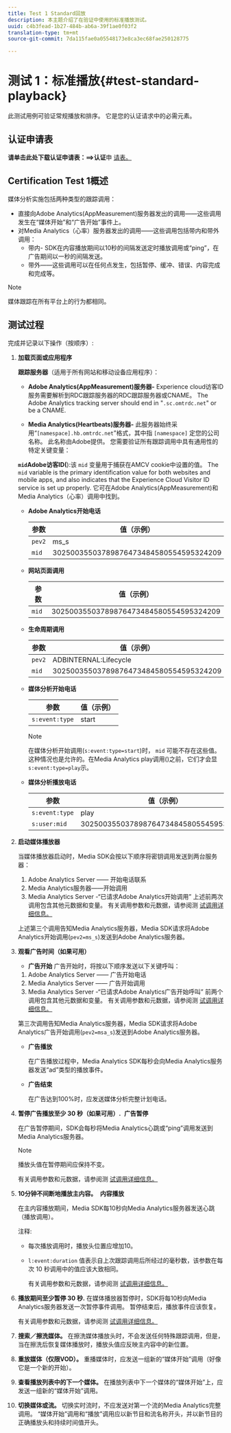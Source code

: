 ```yaml
---
title: Test 1 Standard回放
description: 本主题介绍了在验证中使用的标准播放测试。
uuid: c4b3fead-1b27-484b-ab6a-39f1ae0f03f2
translation-type: tm+mt
source-git-commit: 7da115fae0a05548173e8ca3ec68fae250128775

---
```



# 测试 1：标准播放{#test-standard-playback}

此测试用例可验证常规播放和排序。 它是您的认证请求中的必需元素。

## 认证申请表

**请单击此处下载认证申请表：==&gt;认证**&#x200B;申 [请表。](cert_req_form.docx)

## Certification Test 1概述

媒体分析实施包括两种类型的跟踪调用：
* 直接向Adobe Analytics(AppMeasurement)服务器发出的调用——这些调用发生在“媒体开始”和“广告开始”事件上。
* 对Media Analytics（心率）服务器发出的调用——这些调用包括带内和带外调用：
   * 带内- SDK在内容播放期间以10秒的间隔发送定时播放调用或“ping”，在广告期间以一秒的间隔发送。
   * 带外——这些调用可以在任何点发生，包括暂停、缓冲、错误、内容完成和完成等。

>[!NOTE]
>媒体跟踪在所有平台上的行为都相同。

## 测试过程

完成并记录以下操作（按顺序）:

1. **加载页面或应用程序**

   **跟踪服务器**（适用于所有网站和移动设备应用程序）：

   * **Adobe Analytics(AppMeasurement)服务器-** Experience cloud访客ID服务需要解析到RDC跟踪服务器的RDC跟踪服务器或CNAME。 The Adobe Analytics tracking server should end in "`.sc.omtrdc.net`" or be a CNAME.

   * **Media Analytics(Heartbeats)服务器-** 此服务器始终采用“`[namespace].hb.omtrdc.net`”格式，其中指 `[namespace]` 定您的公司名称。 此名称由Adobe提供。
   您需要验证所有跟踪调用中具有通用性的特定关键变量：

   **`mid`Adobe访客ID(**):该 `mid` 变量用于捕获在AMCV cookie中设置的值。 The `mid` variable is the primary identification value for both websites and mobile apps, and also indicates that the Experience Cloud Visitor ID service is set up properly. 它可在Adobe Analytics(AppMeasurement)和Media Analytics（心率）调用中找到。

   * **Adobe Analytics开始电话**

      | 参数 | 值（示例） |
      |---|---|
      | `pev2` | ms_s |
      | `mid` | 30250035503789876473484580554595324209 |

   * **网站页面调用**

      | 参数 | 值（示例） |
      |---|---|
      | `mid` | 30250035503789876473484580554595324209 |

   * **生命周期调用**

      | 参数 | 值（示例） |
      |---|---|
      | `pev2` | ADBINTERNAL:Lifecycle |
      | `mid` | 30250035503789876473484580554595324209 |

   * **媒体分析开始电话**

      | 参数 | 值（示例） |
      |---|---|
      | `s:event:type` | start |

      >[!NOTE]
      >
      >在媒体分析开始调用(`s:event:type=start`)时， `mid` 可能不存在这些值。 这种情况也是允许的。在Media Analytics play调用()之前，它们才会显 `s:event:type=play`示。

   * **媒体分析播放电话**

      | 参数 | 值（示例） |
      |---|---|
      | `s:event:type` | play |
      | `s:user:mid` | 30250035503789876473484580554595324209 |


1. **启动媒体播放器**

   当媒体播放器启动时，Media SDK会按以下顺序将密钥调用发送到两台服务器：

   1. Adobe Analytics Server —— 开始电话联系
   1. Media Analytics服务器——开始调用
   1. Media Analytics Server -“已请求Adobe Analytics开始调用”
   上述前两次调用包含其他元数据和变量。 有关调用参数和元数据，请参阅测 [试调用详细信息。](/help/sdk-implement/validation/test-call-details.md#start-the-media-player)

   上述第三个调用告知Media Analytics服务器，Media SDK请求将Adobe Analytics开始调用(`pev2=ms_s`)发送到Adobe Analytics服务器。

1. **观看广告时间（如果可用）**

   * **广告开始**
   广告开始时，将按以下顺序发送以下关键呼叫：

   1. Adobe Analytics Server —— 广告开始电话
   1. Media Analytics Server —— 广告开始调用
   1. Media Analytics Server -“已请求Adobe Analytics广告开始呼叫”
   前两个调用包含其他元数据和变量。 有关调用参数和元数据，请参阅测 [试调用详细信息。](/help/sdk-implement/validation/test-call-details.md#view-ad-playback)

   第三次调用告知Media Analytics服务器，Media SDK请求将Adobe Analytics广告开始调用(`pev2=msa_s`)发送到Adobe Analytics服务器。

   * **广告播放**

      在广告播放过程中，Media Analytics SDK每秒会向Media Analytics服务器发送“ad”类型的播放事件。

   * **广告结束**

      在广告达到100%时，应发送媒体分析完整计划电话。



1. **暂停广告播放至少 30 秒（如果可用）.**  **广告暂停**

   在广告暂停期间，SDK会每秒将Media Analytics心跳或“ping”调用发送到Media Analytics服务器。

   >[!NOTE]
   >
   >播放头值在暂停期间应保持不变。

   有关调用参数和元数据，请参阅测 [试调用详细信息。](/help/sdk-implement/validation/test-call-details.md#ma-ad-pause-call)

1. **10分钟不间断地播放主内容。**  **内容播放**

   在主内容播放期间，Media SDK每10秒向Media Analytics服务器发送心跳（播放调用）。

   注释:

   * 每次播放调用时，播放头位置应增加10。
   * `l:event:duration` 值表示自上次跟踪调用后所经过的毫秒数，该参数在每次 10 秒调用中的值应该大致相同。

      有关调用参数和元数据，请参阅测 [试调用详细信息。](/help/sdk-implement/validation/test-call-details.md#play-main-content)

1. **播放期间至少暂停 30 秒.** 在媒体播放器暂停时，SDK将每10秒向Media Analytics服务器发送一次暂停事件调用。 暂停结束后，播放事件应该恢复。

   有关调用参数和元数据，请参阅测 [试调用详细信息。](/help/sdk-implement/validation/test-call-details.md#pause-main-content)

1. **搜索／擦洗媒体。** 在擦洗媒体播放头时，不会发送任何特殊跟踪调用，但是，当在擦洗后恢复媒体播放时，播放头值应反映主内容中的新位置。

1. **重放媒体（仅限VOD）。** 重播媒体时，应发送一组新的“媒体开始”调用（好像它是一个新的开始）。

1. **查看播放列表中的下一个媒体。** 在播放列表中下一个媒体的“媒体开始”上，应发送一组新的“媒体开始”调用。

1. **切换媒体或流。** 切换实时流时，不应发送对第一个流的Media Analytics完整调用。 “媒体开始”调用和“播放”调用应以新节目和流名称开头，并以新节目的正确播放头和持续时间值开头。


